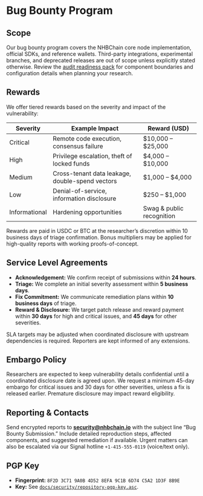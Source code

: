 # Bug Bounty Program

## Scope
Our bug bounty program covers the NHBChain core node implementation, official SDKs, and reference wallets. Third-party integrations, experimental branches, and deprecated releases are out of scope unless explicitly stated otherwise. Review the [audit readiness pack](../../ops/audit-pack/README.md) for component boundaries and configuration details when planning your research.

## Rewards
We offer tiered rewards based on the severity and impact of the vulnerability:

| Severity | Example Impact | Reward (USD) |
| --- | --- | --- |
| Critical | Remote code execution, consensus failure | $10,000 – $25,000 |
| High | Privilege escalation, theft of locked funds | $4,000 – $10,000 |
| Medium | Cross-tenant data leakage, double-spend vectors | $1,000 – $4,000 |
| Low | Denial-of-service, information disclosure | $250 – $1,000 |
| Informational | Hardening opportunities | Swag & public recognition |

Rewards are paid in USDC or BTC at the researcher’s discretion within 10 business days of triage confirmation. Bonus multipliers may be applied for high-quality reports with working proofs-of-concept.

## Service Level Agreements
* **Acknowledgement:** We confirm receipt of submissions within **24 hours**.
* **Triage:** We complete an initial severity assessment within **5 business days**.
* **Fix Commitment:** We communicate remediation plans within **10 business days** of triage.
* **Reward & Disclosure:** We target patch release and reward payment within **30 days** for high and critical issues, and **45 days** for other severities.

SLA targets may be adjusted when coordinated disclosure with upstream dependencies is required. Reporters are kept informed of any extensions.

## Embargo Policy
Researchers are expected to keep vulnerability details confidential until a coordinated disclosure date is agreed upon. We request a minimum 45-day embargo for critical issues and 30 days for other severities, unless a fix is released earlier. Premature disclosure may impact reward eligibility.

## Reporting & Contacts
Send encrypted reports to **security@nhbchain.io** with the subject line “Bug Bounty Submission.” Include detailed reproduction steps, affected components, and suggested remediation if available. Urgent matters can also be escalated via our Signal hotline `+1-415-555-0119` (voice/text only).

## PGP Key
* **Fingerprint:** `8F2D 3C71 9A0B 4D52 8EFA 9C1B 6D74 C5A2 1D3F 8B9E`
* **Key:** See [`docs/security/repository-pgp-key.asc`](./repository-pgp-key.asc).

